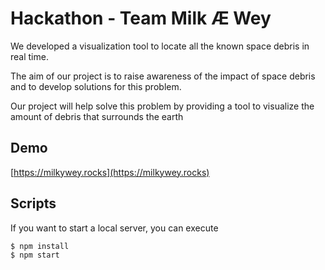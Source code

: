 # Hackathon - Team Milk Æ Wey

We developed a visualization tool to locate all the known space debris in real time.

The aim of our project is to raise awareness of the impact of space debris and to develop solutions for this problem.

Our project will help solve this problem by providing a tool to visualize the amount of debris that surrounds the earth

## Demo

[https://milkywey.rocks](https://milkywey.rocks)

## Scripts

If you want to start a local server, you can execute

```zsh
$ npm install
$ npm start
```
